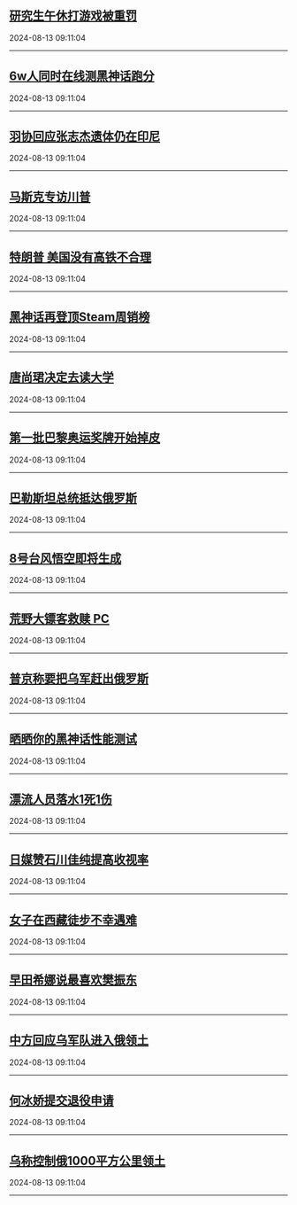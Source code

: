 ## [研究生午休打游戏被重罚](https://search.bilibili.com/all?vt=36849326&keyword=%E7%A0%94%E7%A9%B6%E7%94%9F%E5%8D%88%E4%BC%91%E6%89%93%E6%B8%B8%E6%88%8F%E8%A2%AB%E9%87%8D%E7%BD%9A&order=click)

2024-08-13 09:11:04

---
## [6w人同时在线测黑神话跑分](https://search.bilibili.com/all?vt=36849326&keyword=6w%E4%BA%BA%E5%90%8C%E6%97%B6%E5%9C%A8%E7%BA%BF%E6%B5%8B%E9%BB%91%E7%A5%9E%E8%AF%9D%E8%B7%91%E5%88%86&order=click)

2024-08-13 09:11:04

---
## [羽协回应张志杰遗体仍在印尼](https://search.bilibili.com/all?vt=36849326&keyword=%E7%BE%BD%E5%8D%8F%E5%9B%9E%E5%BA%94%E5%BC%A0%E5%BF%97%E6%9D%B0%E9%81%97%E4%BD%93%E4%BB%8D%E5%9C%A8%E5%8D%B0%E5%B0%BC&order=click)

2024-08-13 09:11:04

---
## [马斯克专访川普](https://search.bilibili.com/all?vt=36849326&keyword=%E9%A9%AC%E6%96%AF%E5%85%8B%E4%B8%93%E8%AE%BF%E5%B7%9D%E6%99%AE&order=click)

2024-08-13 09:11:04

---
## [特朗普 美国没有高铁不合理](https://search.bilibili.com/all?vt=36849326&keyword=%E7%89%B9%E6%9C%97%E6%99%AE+%E7%BE%8E%E5%9B%BD%E6%B2%A1%E6%9C%89%E9%AB%98%E9%93%81%E4%B8%8D%E5%90%88%E7%90%86&order=click)

2024-08-13 09:11:04

---
## [黑神话再登顶Steam周销榜](https://search.bilibili.com/all?vt=36849326&keyword=%E9%BB%91%E7%A5%9E%E8%AF%9D%E5%86%8D%E7%99%BB%E9%A1%B6Steam%E5%91%A8%E9%94%80%E6%A6%9C&order=click)

2024-08-13 09:11:04

---
## [唐尚珺决定去读大学](https://search.bilibili.com/all?vt=36849326&keyword=%E5%94%90%E5%B0%9A%E7%8F%BA%E5%86%B3%E5%AE%9A%E5%8E%BB%E8%AF%BB%E5%A4%A7%E5%AD%A6&order=click)

2024-08-13 09:11:04

---
## [第一批巴黎奥运奖牌开始掉皮](https://search.bilibili.com/all?vt=36849326&keyword=%E7%AC%AC%E4%B8%80%E6%89%B9%E5%B7%B4%E9%BB%8E%E5%A5%A5%E8%BF%90%E5%A5%96%E7%89%8C%E5%BC%80%E5%A7%8B%E6%8E%89%E7%9A%AE&order=click)

2024-08-13 09:11:04

---
## [巴勒斯坦总统抵达俄罗斯](https://search.bilibili.com/all?vt=36849326&keyword=%E5%B7%B4%E5%8B%92%E6%96%AF%E5%9D%A6%E6%80%BB%E7%BB%9F%E6%8A%B5%E8%BE%BE%E4%BF%84%E7%BD%97%E6%96%AF&order=click)

2024-08-13 09:11:04

---
## [8号台风悟空即将生成](https://search.bilibili.com/all?vt=36849326&keyword=8%E5%8F%B7%E5%8F%B0%E9%A3%8E%E6%82%9F%E7%A9%BA%E5%8D%B3%E5%B0%86%E7%94%9F%E6%88%90&order=click)

2024-08-13 09:11:04

---
## [荒野大镖客救赎 PC](https://search.bilibili.com/all?vt=36849326&keyword=%E8%8D%92%E9%87%8E%E5%A4%A7%E9%95%96%E5%AE%A2%E6%95%91%E8%B5%8E+PC&order=click)

2024-08-13 09:11:04

---
## [普京称要把乌军赶出俄罗斯](https://search.bilibili.com/all?vt=36849326&keyword=%E6%99%AE%E4%BA%AC%E7%A7%B0%E8%A6%81%E6%8A%8A%E4%B9%8C%E5%86%9B%E8%B5%B6%E5%87%BA%E4%BF%84%E7%BD%97%E6%96%AF&order=click)

2024-08-13 09:11:04

---
## [晒晒你的黑神话性能测试](https://search.bilibili.com/all?vt=36849326&keyword=%E6%99%92%E6%99%92%E4%BD%A0%E7%9A%84%E9%BB%91%E7%A5%9E%E8%AF%9D%E6%80%A7%E8%83%BD%E6%B5%8B%E8%AF%95&order=click)

2024-08-13 09:11:04

---
## [漂流人员落水1死1伤](https://search.bilibili.com/all?vt=36849326&keyword=%E6%BC%82%E6%B5%81%E4%BA%BA%E5%91%98%E8%90%BD%E6%B0%B41%E6%AD%BB1%E4%BC%A4&order=click)

2024-08-13 09:11:04

---
## [日媒赞石川佳纯提高收视率](https://search.bilibili.com/all?vt=36849326&keyword=%E6%97%A5%E5%AA%92%E8%B5%9E%E7%9F%B3%E5%B7%9D%E4%BD%B3%E7%BA%AF%E6%8F%90%E9%AB%98%E6%94%B6%E8%A7%86%E7%8E%87&order=click)

2024-08-13 09:11:04

---
## [女子在西藏徒步不幸遇难](https://search.bilibili.com/all?vt=36849326&keyword=%E5%A5%B3%E5%AD%90%E5%9C%A8%E8%A5%BF%E8%97%8F%E5%BE%92%E6%AD%A5%E4%B8%8D%E5%B9%B8%E9%81%87%E9%9A%BE&order=click)

2024-08-13 09:11:04

---
## [早田希娜说最喜欢樊振东](https://search.bilibili.com/all?vt=36849326&keyword=%E6%97%A9%E7%94%B0%E5%B8%8C%E5%A8%9C%E8%AF%B4%E6%9C%80%E5%96%9C%E6%AC%A2%E6%A8%8A%E6%8C%AF%E4%B8%9C&order=click)

2024-08-13 09:11:04

---
## [中方回应乌军队进入俄领土](https://search.bilibili.com/all?vt=36849326&keyword=%E4%B8%AD%E6%96%B9%E5%9B%9E%E5%BA%94%E4%B9%8C%E5%86%9B%E9%98%9F%E8%BF%9B%E5%85%A5%E4%BF%84%E9%A2%86%E5%9C%9F&order=click)

2024-08-13 09:11:04

---
## [何冰娇提交退役申请](https://search.bilibili.com/all?vt=36849326&keyword=%E4%BD%95%E5%86%B0%E5%A8%87%E6%8F%90%E4%BA%A4%E9%80%80%E5%BD%B9%E7%94%B3%E8%AF%B7&order=click)

2024-08-13 09:11:04

---
## [乌称控制俄1000平方公里领土](https://search.bilibili.com/all?vt=36849326&keyword=%E4%B9%8C%E7%A7%B0%E6%8E%A7%E5%88%B6%E4%BF%841000%E5%B9%B3%E6%96%B9%E5%85%AC%E9%87%8C%E9%A2%86%E5%9C%9F&order=click)

2024-08-13 09:11:04

---
